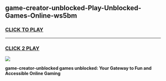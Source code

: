 
## game-creator-unblocked-Play-Unblocked-Games-Online-ws5bm
<h3>
<a href="https://premium76.site?title=game-creator-unblocked&ref=24A">CLICK TO PLAY</a></h3>
<hr>

<h3>
<a href="https://premium76.site?title=game-creator-unblocked&ref=24A">CLICK 2 PLAY</a>
  
</h3>

<a href="https://premium76.site?title=game-creator-unblocked&ref=24A"><img src="https://clearcache.store/games.png"></a>


**game-creator-unblocked games unblocked: Your Gateway to Fun and Accessible Online Gaming**
